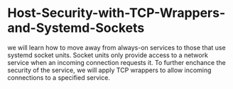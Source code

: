 # Host-Security-with-TCP-Wrappers-and-Systemd-Sockets
 we will learn how to move away from always-on services to those that use systemd socket units. Socket units only provide access to a network service when an incoming connection requests it. To further enchance the security of the service, we will apply TCP wrappers to allow incoming connections to a specified service.
